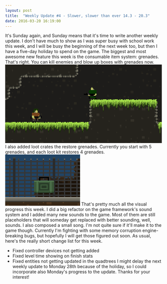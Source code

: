 ```yaml
---
layout: post
title:  "Weekly Update #4 - Slower, slower than ever 14.3 - 20.3"
date: 2016-03-20 16:19:00
---
```

It's Sunday again, and Sunday means that it's time to write another weekly update. I don't have much to show as I was super busy with school work this week, and I will be busy the beginning of the next week too, but then I have a five-day holiday to spend on the game.
The biggest and most awesome new feature this week is the consumable item system: grenades. That's right. You can kill enemies and blow up boxes with grenades now.
![Boom!](/assets/WeeklyUpdates/4/Grenades.gif)
I also added loot crates the restore grenades. Currently you start with 5 grenades, and each loot kit restores 4 grenades.
![The loot crates are similar to the health kits.](/assets/WeeklyUpdates/4/GrenadeKit.gif)
That's pretty much all the visual progress this week. I did a big refactor on the game framework's sound system and I added many new sounds to the game. Most of them are still placeholders that will someday get replaced with better sounding, well, sounds. I also composed a small song. I'm not quite sure if it'll make it to the game though.
Currently I'm fighting with some memory corruption engine-breaking bugs, but hopefully I will get those figured out soon.
As usual, here's the really short change list for this week.
*   Fixed controller devices not getting added
*   Fixed level time showing on finish stats
*   Fixed entities not getting updated in the quadtrees
I might delay the next weekly update to Monday 28th because of the holiday, so I could incorporate also Monday's progress to the update.
Thanks for your interest!